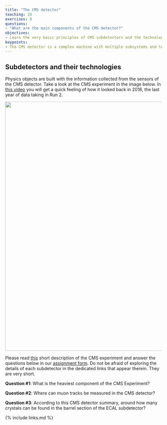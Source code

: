 ```yaml
---
title: "The CMS detector"
teaching: 20
exercises: 0
questions:
- "What are the main components of the CMS detector?"
objectives:
- Learn the very basic principles of CMS subdetectors and the technologies they use for sensing particles.
keypoints:
- The CMS detector is a complex machine with multiple subsystems and technologies dedicated to identify/build physics objects.
---
```


## Subdetectors and their technologies

Physics objects are built with the information collected from the sensors of the CMS detector.  Take a look at the CMS experiment in the image below. In [this video](https://www.youtube.com/watch?v=KLHrXmsQ924) you will get a quick feeling of how it looked back in 2018, the last year of data taking in Run 2.

<img src="https://cms-docdb.cern.ch/cgi-bin/PublicDocDB/RetrieveFile?docid=11514&version=1&filename=cms_120918_03.png" width="800">

Please read [this](https://cms.cern/detector) short description of the CMS experiment and answer the questions below in our [assignment form](https://forms.gle/sMyuLFiYJWRsUAew6).  Do not be afraid of exploring the details of each subdetector in the dedicated links that appear therein.  They are very short.

**Question #1**:
What is the heaviest component of the CMS Experiment?

**Question #2**:
Where can muon tracks be measured in the CMS detector?

**Question #3**:
According to this CMS detector summary, around how many crystals can be found in the barrel section of the ECAL subdetector?







 

{% include links.md %}
